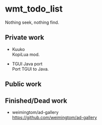 # wmt_todo_list
Nothing seek, nothing find.

## Private work
* Kuuko  
KopiLua mod.   

* TGUI Java port  
Port TGUI to Java.  

## Public work  

## Finished/Dead work
* weimingtom/ad-gallery  
https://github.com/weimingtom/ad-gallery

